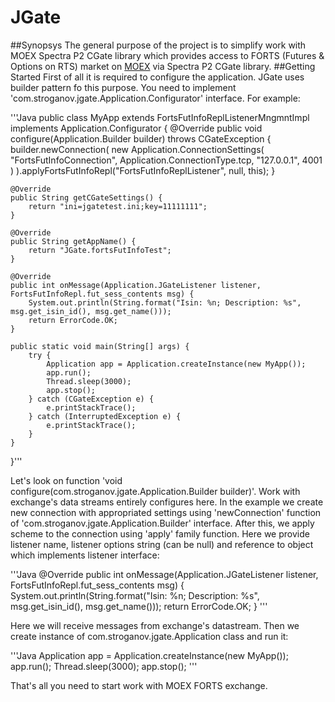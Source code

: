 # JGate
##Synopsys
The general purpose of the project is to simplify work with MOEX Spectra P2 CGate library which provides access to FORTS (Futures & Options on RTS) market on [MOEX](http://moex.com/en/) via Spectra P2 CGate library.
##Getting Started
First of all it is required to configure the application. JGate uses builder pattern fo this purpose. You need to implement 'com.stroganov.jgate.Application.Configurator' interface. For example:

'''Java
public class MyApp extends FortsFutInfoReplListenerMngmntImpl implements Application.Configurator {
    @Override
    public void configure(Application.Builder builder) throws CGateException {
        builder.newConnection(
                new Application.ConnectionSettings(
                        "FortsFutInfoConnection", Application.ConnectionType.tcp, "127.0.0.1", 4001
                )
        ).applyFortsFutInfoRepl("FortsFutInfoReplListener", null, this);
    }

    @Override
    public String getCGateSettings() {
        return "ini=jgatetest.ini;key=11111111";
    }

    @Override
    public String getAppName() {
        return "JGate.fortsFutInfoTest";
    }

    @Override
    public int onMessage(Application.JGateListener listener, FortsFutInfoRepl.fut_sess_contents msg) {
        System.out.println(String.format("Isin: %n; Description: %s", msg.get_isin_id(), msg.get_name()));
        return ErrorCode.OK;
    }

    public static void main(String[] args) {
        try {
            Application app = Application.createInstance(new MyApp());
            app.run();
            Thread.sleep(3000);
            app.stop();
        } catch (CGateException e) {
            e.printStackTrace();
        } catch (InterruptedException e) {
            e.printStackTrace();
        }
    }
}'''

Let's look on function 'void configure(com.stroganov.jgate.Application.Builder builder)'. Work with exchange's data streams entirely configures here. In the example we create new connection with appropriated settings using 'newConnection' function of 'com.stroganov.jgate.Application.Builder' interface. After this, we apply scheme to the connection using 'apply' family function. Here we provide listener name, listener options string (can be null) and reference to object which implements listener interface:

'''Java
    @Override
    public int onMessage(Application.JGateListener listener, FortsFutInfoRepl.fut_sess_contents msg) {
        System.out.println(String.format("Isin: %n; Description: %s", msg.get_isin_id(), msg.get_name()));
        return ErrorCode.OK;
    }
'''

Here we will receive messages from exchange's datastream.
Then we create instance of com.stroganov.jgate.Application class and run it:

'''Java
    Application app = Application.createInstance(new MyApp());
    app.run();
    Thread.sleep(3000);
    app.stop();
'''

That's all you need to start work with MOEX FORTS exchange.
